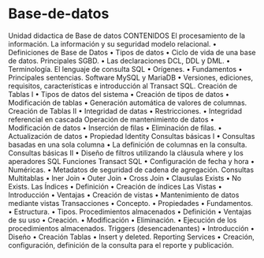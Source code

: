 # Base-de-datos
Unidad didactica de Base de datos
CONTENIDOS
El procesamiento de la información.
La información y su seguridad modelo relacional.
•	Definiciones de Base de Datos
•	Tipos de datos
•	Ciclo de vida de una base de datos.
Principales SGBD.
•	Las declaraciones DCL, DDL y DML.
•	Terminología.
El lenguaje de consulta SQL
•	Orígenes.
•	Fundamentos
•	Principales sentencias.
Software MySQL y MariaDB
•	Versiones, ediciones, requisitos, características e introducción al Transact SQL.
Creación de Tablas I
•	Tipos de datos del sistema
•	Creación de tipos de datos
•	Modificación de tablas
•	Generación automática de valores de columnas.
Creación de Tablas II
•	Integridad de datas
•	Restricciones.
•	Integridad referencial en cascada
Operación de mantenimiento de datos
•	Modificación de datos
•	Inserción de filas
•	Eliminación de filas.
•	Actualización de datos
•	Propiedad ldentity
Consultas básicas I
•	Consultas basadas en una sola columna
•	La definición de columnas en la consulta.
Consultas básicas II
•	Diseño de filtros utilizando la cláusula where y los aperadores SQL
Funciones Transact SQL
•	Configuración de fecha y hora
•	Numéricas.
•	Metadatos de seguridad de cadena de agregación.
Consultas Multitablas
•	lner Join
•	Outer Join
•	Cross Join
•	Clausulas Exists
•	No Exists.
Las Índices
•	Definición
•	Creación de índices
Las Vistas
•	Introducción
•	Ventajas
•	Creación de vistas
•	Mantenimiento de datos mediante vistas
Transacciones
•	Concepto.
•	Propiedades
•	Fundamentos.
•	Estructura.
•	Tipos.
Procedimientos almacenados
•	Definición
•	Ventajas de su uso
•	Creación.
•	Modificación
•	Eliminación.
•	Ejecución de los procedimientos almacenados.
Triggers (desencadenantes)
•	Introducción
•	Diseño
•	Creación Tablas
•	Insert y deleted.
Reporting Services
•	Creación, configuración, definición de la consulta para el reporte y publicación.
